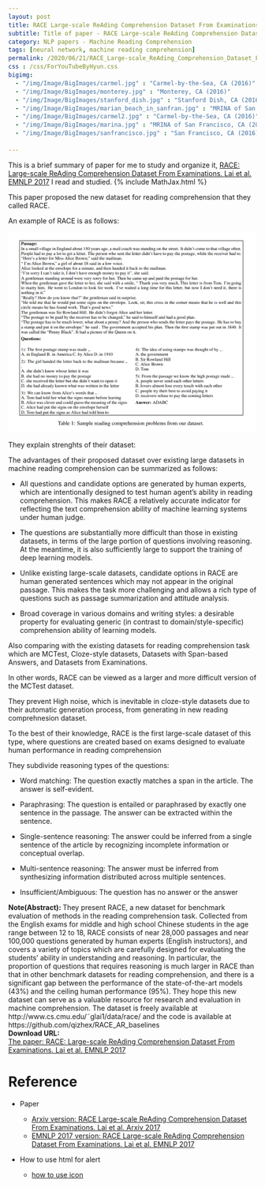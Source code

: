 ```yaml
---
layout: post
title: RACE Large-scale ReAding Comprehension Dataset From Examinations
subtitle: Title of paper - RACE Large-scale ReAding Comprehension Dataset From Examinations
category: NLP papers - Machine Reading Comprehension
tags: [neural network, machine reading comprehension]
permalink: /2020/06/21/RACE_Large-scale_ReAding_Comprehension_Dataset_From_Examinations/
css : /css/ForYouTubeByHyun.css
bigimg: 
  - "/img/Image/BigImages/carmel.jpg" : "Carmel-by-the-Sea, CA (2016)"
  - "/img/Image/BigImages/monterey.jpg" : "Monterey, CA (2016)"
  - "/img/Image/BigImages/stanford_dish.jpg" : "Stanford Dish, CA (2016)"
  - "/img/Image/BigImages/marian_beach_in_sanfran.jpg" : "MRINA of San Francisco, CA (2016)"
  - "/img/Image/BigImages/carmel2.jpg" : "Carmel-by-the-Sea, CA (2016)"
  - "/img/Image/BigImages/marina.jpg" : "MRINA of San Francisco, CA (2016)"
  - "/img/Image/BigImages/sanfrancisco.jpg" : "San Francisco, CA (2016)"
  
---
```


This is a brief summary of paper for me to study and organize it, [RACE: Large-scale ReAding Comprehension Dataset From Examinations. Lai et al. EMNLP 2017](https://www.aclweb.org/anthology/D17-1082/) I read and studied. 
{% include MathJax.html %}

This paper proposed the new dataset for reading comprehension that they called RACE.

An example of RACE is as follows:

![Lai et al. EMNLP 2017](/img/Image/NaturalLanguageProcessing/NLPLabs/Paper_Investigation/MRC/2020-06-21-RACE_Large-scale_ReAding_Comprehension_Dataset_From_Examinations/RACE_sample.PNG)


They explain strenghts of their dataset:

The advantages of their proposed dataset over existing large datasets in machine reading comprehension can be summarized as follows:

- All questions and candidate options are generated by human experts, which are intentionally designed to test human agent’s ability in reading comprehension. This makes RACE a relatively accurate indicator for reflecting the text comprehension ability of machine learning systems under human judge.

- The questions are substantially more difficult than those in existing datasets, in terms of the large portion of questions involving reasoning. At the meantime, it is also sufficiently large to support the training of deep learning models.

- Unlike existing large-scale datasets, candidate options in RACE are human generated sentences which may not appear in the original passage. This makes the task more challenging and allows a rich type of questions such as passage summarization and attitude analysis.

- Broad coverage in various domains and writing styles: a desirable property for evaluating generic (in contrast to domain/style-specific) comprehension ability of learning models.

Also comparing with the existing datasets for reading comprehension task which are MCTest, Cloze-style datasets, Datasets with Span-based Answers, and Datasets from Examinations.

In other words, RACE can be viewed as a larger and more difficult version of the MCTest dataset.

They prevent High noise, which is inevitable in cloze-style datasets due to their automatic generation process, from generating in new reading comprehnesion dataset.

To the best of their knowledge, RACE is the first large-scale dataset of this type, where questions are created based on exams designed to evaluate human performance in reading comprehension

They subdivide reasoning types of the questions: 

- Word matching: The question exactly matches a span in the article. The answer is self-evident.

- Paraphrasing: The question is entailed or paraphrased by exactly one sentence in the passage. The answer can be extracted within the sentence.

- Single-sentence reasoning: The answer could be inferred from a single sentence of the article by recognizing incomplete information or conceptual overlap.

- Multi-sentence reasoning: The answer must be inferred from synthesizing information distributed across multiple sentences.

- Insufficient/Ambiguous: The question has no answer or the answer

<div class="alert alert-info" role="alert"><i class="fa fa-info-circle"></i> <b>Note(Abstract): </b>
They present RACE, a new dataset for benchmark evaluation of methods in the reading comprehension task. Collected from the English exams for middle and high school Chinese students in the age range between 12 to 18, RACE consists of near 28,000 passages and near 100,000 questions generated by human experts (English instructors), and covers a variety of topics which are carefully designed for evaluating the students’ ability in understanding and reasoning. In particular, the proportion of questions that requires reasoning is much larger in RACE than that in other benchmark datasets for reading comprehension, and there is a significant gap between the performance of the state-of-the-art models (43%) and the ceiling human performance (95%). They hope this new dataset can serve as a valuable resource for research and evaluation in machine comprehension.  The dataset is freely available at http://www.cs.cmu.edu/˜glai1/data/race/ and the code is available at https://github.com/qizhex/RACE_AR_baselines
</div>
    
<div class="alert alert-success" role="alert"><i class="fa fa-paperclip fa-lg"></i> <b>Download URL: </b><br>
  <a href="https://www.aclweb.org/anthology/D17-1082/">The paper: RACE: Large-scale ReAding Comprehension Dataset From Examinations. Lai et al. EMNLP 2017</a>
</div>

# Reference 

- Paper 
  - [Arxiv version: RACE Large-scale ReAding Comprehension Dataset From Examinations. Lai et al. Arxiv 2017](https://arxiv.org/abs/1704.04683)
  - [EMNLP 2017 version: RACE Large-scale ReAding Comprehension Dataset From Examinations. Lai et al. EMNLP 2017](https://www.aclweb.org/anthology/D17-1082/)
  
- How to use html for alert
  - [how to use icon](http://idratherbewriting.com/documentation-theme-jekyll/mydoc_icons.html)
    


